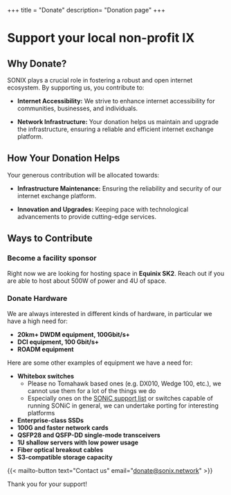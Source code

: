 +++
title = "Donate"
description= "Donation page"
+++

# Support your local non-profit IX

## Why Donate?

SONIX plays a crucial role in fostering a robust and open internet ecosystem. By supporting us, you contribute to:

- **Internet Accessibility:** We strive to enhance internet accessibility for communities, businesses, and individuals.
 
- **Network Infrastructure:** Your donation helps us maintain and upgrade the infrastructure, ensuring a reliable and efficient internet exchange platform.

## How Your Donation Helps

Your generous contribution will be allocated towards:

- **Infrastructure Maintenance:** Ensuring the reliability and security of our internet exchange platform.

- **Innovation and Upgrades:** Keeping pace with technological advancements to provide cutting-edge services.

## Ways to Contribute

### Become a facility sponsor

Right now we are looking for hosting space in **Equinix SK2**. Reach out if you
are able to host about 500W of power and 4U of space.

### Donate Hardware

We are always interested in different kinds of hardware, in particular we
have a high need for:

- **20km+ DWDM equipment, 100Gbit/s+**
- **DCI equipment, 100 Gbit/s+**
- **ROADM equipment**

Here are some other examples of equipment we have a need for:

- **Whitebox switches**
  - Please no Tomahawk based ones (e.g. DX010, Wedge 100, etc.), we cannot use them for a lot of the things we do
  - Especially ones on the [SONiC support list](https://sonic-net.github.io/SONiC/Supported-Devices-and-Platforms.html) or switches capable of running SONiC in general, we can undertake porting for interesting platforms
- **Enterprise-class SSDs**
- **100G and faster network cards**
- **QSFP28 and QSFP-DD single-mode transceivers**
- **1U shallow servers with low power usage**
- **Fiber optical breakout cables**
- **S3-compatible storage capacity**


{{< mailto-button text="Contact us" email="donate@sonix.network" >}}


Thank you for your support!
